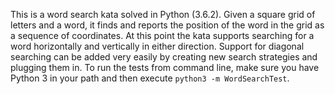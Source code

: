 This is a word search kata solved in Python (3.6.2). Given a square grid of letters and a word, it finds and reports the position of the word in the grid as a sequence of coordinates.
At this point the kata supports searching for a word horizontally and vertically in either direction. Support for diagonal searching can be added very easily by creating new search strategies and plugging them in.
To run the tests from command line, make sure you have Python 3 in your path and then execute `python3 -m WordSearchTest`.
